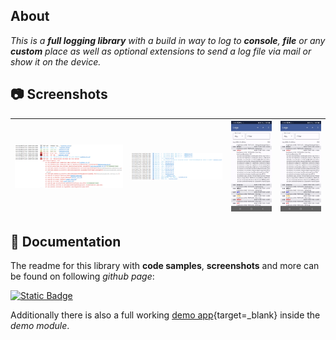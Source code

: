 ## About

<i>This is a **full logging library** with a build in way to log to **console**, **file** or any **custom** place as well as optional extensions to send a log file via mail or show it on the device.</i>

## :camera: Screenshots

| ![Demo](screenshots/log1.png?raw=true "Demo") | ![Demo](screenshots/log2.png?raw=true "Demo") | ![Demo](screenshots/compose-viewer1.jpg?raw=true "Demo") | ![Demo](screenshots/compose-viewer1.jpg?raw=true "Demo") |
| :-: | :-: | :-: | :-: |

## :book: Documentation

The readme for this library with **code samples**, **screenshots** and more can be found on following *github page*:

[![Static Badge](https://img.shields.io/badge/Open%20Documentation-lightgreen?style=for-the-badge&logo=github&logoColor=black)](https://mflisar.github.io/github-docs/libraries/lumberjack/)

Additionally there is also a full working [demo app](tree/master/demo){target=_blank} inside the *demo module*.
